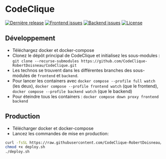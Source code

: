 # CodeClique

[![Dernière release](https://img.shields.io/github/v/release/CodeClique-RobertDoisneau/CodeClique?style=for-the-badge)](https://github.com/CodeClique-RobertDoisneau/CodeClique/releases)
[![Frontend issues](https://img.shields.io/github/issues/CodeClique-RobertDoisneau/frontend?label=frontend%20issues&style=for-the-badge)](https://github.com/CodeClique-RobertDoisneau/frontend/issues)
[![Backend issues](https://img.shields.io/github/issues/CodeClique-RobertDoisneau/backend?label=backend%20issues&style=for-the-badge)](https://github.com/CodeClique-RobertDoisneau/backend/issues)
[![License](https://img.shields.io/github/license/CodeClique-RobertDoisneau/CodeClique?style=for-the-badge)](https://github.com/CodeClique-RobertDoisneau/CodeClique/blob/main/LICENSE)

## Développement

- Téléchargez docker et docker-compose
- Clonez le dépôt principal de CodeClique et initialisez les sous-modules : `git clone --recurse-submodules https://github.com/CodeClique-RobertDoisneau/CodeClique.git`
- Les technos se trouvent dans les différentes branches des sous-modules de `frontend` et `backend`.
- Pour lancer les containers avec `docker compose --profile full watch` (les deux), `docker compose --profile frontend watch` (que le frontend), `docker compose --profile backend watch` (que le backend)
- Pour éteindre tous les containers : `docker compose down proxy frontend backend`

## Production

- Télécharger docker et docker-compose
- Lancez les commandes de mise en production:

```bash
curl -fsSL https://raw.githubusercontent.com/CodeClique-RobertDoisneau/CodeClique/main/deploy.sh -o deploy.sh
chmod +x deploy.sh
./deploy.sh
```
